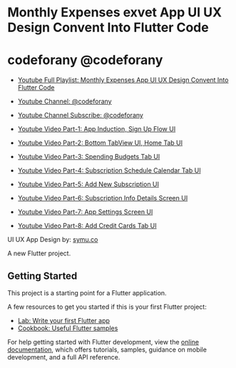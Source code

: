 # Monthly Expenses exvet App UI UX Design Convent Into Flutter Code

# codeforany @codeforany

- [Youtube Full Playlist: Monthly Expenses  App UI UX Design Convent Into Flutter Code](https://www.youtube.com/playlist?list=PLzcRC7PA0xWQRSF-Crjk6q3AQArDgCxak)
- [Youtube Channel: @codeforany](https://www.youtube.com/channel/UCdQTp9wRK5vAOlEQZf9PHSg)
- [Youtube Channel Subscribe: @codeforany](https://www.youtube.com/channel/UCdQTp9wRK5vAOlEQZf9PHSg?sub_confirmation=1)

- [Youtube Video Part-1: App Induction, Sign Up Flow UI](https://youtu.be/A8Ou5iHU5lI)
- [Youtube Video Part-2: Bottom TabView UI, Home Tab UI](https://youtu.be/LwW4Z35n-wM)
- [Youtube Video Part-3: Spending Budgets Tab UI](https://youtu.be/LHkkCG8W5YI)
- [Youtube Video Part-4: Subscription Schedule Calendar Tab UI](https://youtu.be/aViCUzVWo7o)
- [Youtube Video Part-5: Add New Subscription UI](https://youtu.be/zNd3YDQu3sw)
- [Youtube Video Part-6: Subscription Info Details Screen UI](https://youtu.be/5-sb4jXf3bc)
- [Youtube Video Part-7: App Settings Screen UI](https://youtu.be/l9dM3X0Up0A)
- [Youtube Video Part-8: Add Credit Cards Tab UI](https://youtu.be/zlLowXpiAZw)

UI UX App Design by: [symu.co](https://symu.co/)

A new Flutter project.

## Getting Started

This project is a starting point for a Flutter application.

A few resources to get you started if this is your first Flutter project:

- [Lab: Write your first Flutter app](https://docs.flutter.dev/get-started/codelab)
- [Cookbook: Useful Flutter samples](https://docs.flutter.dev/cookbook)

For help getting started with Flutter development, view the
[online documentation](https://docs.flutter.dev/), which offers tutorials,
samples, guidance on mobile development, and a full API reference.
